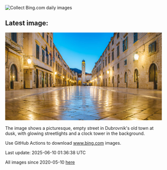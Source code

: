 ![Collect Bing.com daily images](https://github.com/counter2015/bing-daily-images/workflows/Collect%20Bing.com%20daily%20images/badge.svg)
## Latest image:
![](images/DubrovnikTwilight.jpg)

The image shows a picturesque, empty street in Dubrovnik's old town at dusk, with glowing streetlights and a clock tower in the background.

Use GitHub Actions to download www.bing.com images.

Last update: 2025-06-10 01:36:38 UTC

All images since 2020-05-10 [here](https://github.com/counter2015/bing-daily-images/tree/master/images)
